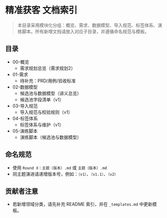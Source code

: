 # 精准获客 文档索引

> 本目录采用模块化分组：概览、需求、数据模型、导入规范、标签体系、演练脚本。所有新增文档请放入对应子目录，并遵循命名规范与模板。

## 目录
- 00-概览
  - 需求规划总览（需求规划2）
- 01-需求
  - 待补充：PRD/用例/验收标准
- 02-数据模型
  - 候选池与数据模型（讲义总览）
  - 候选池字段清单（v1）
- 03-导入规范
  - 导入规范与校验规则（v1）
- 04-标签体系
  - 标签体系与维护（v1）
- 05-演练脚本
  - 演练脚本（候选池与数据模型）

## 命名规范
- 使用 `Round X｜主题（版本）.md` 或 `主题（版本）.md`
- 同主题演进请递增版本号，例如：`（v1）`、`（v1.1）`、`（v2）`

## 贡献者注意
- 若新增领域分类，请先补充 README 索引，并在 `_templates.md` 中更新模板。
